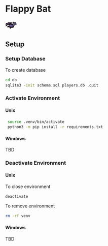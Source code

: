 # Flappy Bat

![bat](./images/bat_mid.png)

## Setup 

### Setup Database

To create database
```bash
cd db
sqlite3 -init schema.sql players.db .quit
```

### Activate Environment

#### Unix

```bash
 source .venv/bin/activate                 
 python3 -m pip install -r requirements.txt
```

#### Windows

TBD

### Deactivate Environment

#### Unix

To close environment
```bash
deactivate
```
To remove environment
```bash
rm -rf venv
```

#### Windows

TBD
